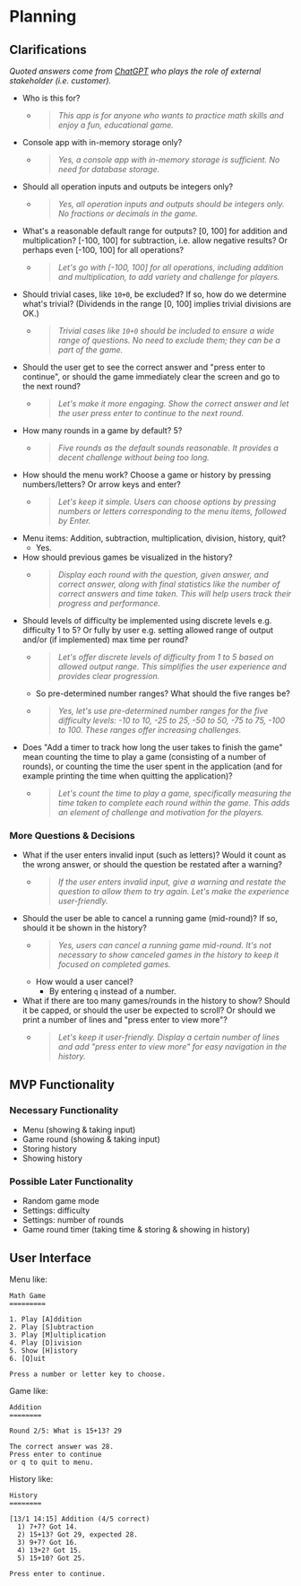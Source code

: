 # Planning

## Clarifications
*Quoted answers come from [ChatGPT](https://chat.openai.com/) who plays the role of external stakeholder (i.e. customer).*

- Who is this for?
  - >*This app is for anyone who wants to practice math skills and enjoy a fun, educational game.*
- Console app with in-memory storage only?
  - >*Yes, a console app with in-memory storage is sufficient. No need for database storage.*
- Should all operation inputs and outputs be integers only?
  - >*Yes, all operation inputs and outputs should be integers only. No fractions or decimals in the game.*
- What's a reasonable default range for outputs? [0, 100] for addition and multiplication? [-100, 100] for subtraction, i.e. allow negative results? Or perhaps even [-100, 100] for all operations?
  - >*Let's go with [-100, 100] for all operations, including addition and multiplication, to add variety and challenge for players.*
- Should trivial cases, like `10+0`, be excluded? If so, how do we determine what's trivial? (Dividends in the range [0, 100] implies trivial divisions are OK.)
  - >*Trivial cases like `10+0` should be included to ensure a wide range of questions. No need to exclude them; they can be a part of the game.*
- Should the user get to see the correct answer and "press enter to continue", or should the game immediately clear the screen and go to the next round?
  - >*Let's make it more engaging. Show the correct answer and let the user press enter to continue to the next round.*
- How many rounds in a game by default? 5?
  - >*Five rounds as the default sounds reasonable. It provides a decent challenge without being too long.*
- How should the menu work? Choose a game or history by pressing numbers/letters? Or arrow keys and enter?
  - >*Let's keep it simple. Users can choose options by pressing numbers or letters corresponding to the menu items, followed by Enter.*
- Menu items: Addition, subtraction, multiplication, division, history, quit?
  - Yes.
- How should previous games be visualized in the history?
  - >*Display each round with the question, given answer, and correct answer, along with final statistics like the number of correct answers and time taken. This will help users track their progress and performance.*
- Should levels of difficulty be implemented using discrete levels e.g. difficulty 1 to 5? Or fully by user e.g. setting allowed range of output and/or (if implemented) max time per round?
  - >*Let's offer discrete levels of difficulty from 1 to 5 based on allowed output range. This simplifies the user experience and provides clear progression.*
  - So pre-determined number ranges? What should the five ranges be?
  - >*Yes, let's use pre-determined number ranges for the five difficulty levels: -10 to 10, -25 to 25, -50 to 50, -75 to 75, -100 to 100. These ranges offer increasing challenges.*
- Does "Add a timer to track how long the user takes to finish the game" mean counting the time to play a game (consisting of a number of rounds), or counting the time the user spent in the application (and for example printing the time when quitting the application)?
  - >*Let's count the time to play a game, specifically measuring the time taken to complete each round within the game. This adds an element of challenge and motivation for the players.*

### More Questions & Decisions
- What if the user enters invalid input (such as letters)? Would it count as the wrong answer, or should the question be restated after a warning?
  - >*If the user enters invalid input, give a warning and restate the question to allow them to try again. Let's make the experience user-friendly.*
- Should the user be able to cancel a running game (mid-round)? If so, should it be shown in the history?
  - >*Yes, users can cancel a running game mid-round. It's not necessary to show canceled games in the history to keep it focused on completed games.*
  - How would a user cancel?
    - By entering `q` instead of a number.
- What if there are too many games/rounds in the history to show? Should it be capped, or should the user be expected to scroll? Or should we print a number of lines and "press enter to view more"?
  - >*Let's keep it user-friendly. Display a certain number of lines and add "press enter to view more" for easy navigation in the history.*

## MVP Functionality

### Necessary Functionality
- Menu (showing & taking input)
- Game round (showing & taking input)
- Storing history
- Showing history

### Possible Later Functionality
- Random game mode
- Settings: difficulty
- Settings: number of rounds
- Game round timer (taking time & storing & showing in history)

## User Interface
Menu like:
```text
Math Game
=========

1. Play [A]ddition
2. Play [S]ubtraction
3. Play [M]ultiplication
4. Play [D]ivision
5. Show [H]istory
6. [Q]uit

Press a number or letter key to choose.
```

Game like:
```text
Addition
========

Round 2/5: What is 15+13? 29

The correct answer was 28.
Press enter to continue
or q to quit to menu.
```

History like:
```text
History
========

[13/1 14:15] Addition (4/5 correct)
  1) 7+7? Got 14.
  2) 15+13? Got 29, expected 28.
  3) 9+7? Got 16.
  4) 13+2? Got 15.
  5) 15+10? Got 25.

Press enter to continue.
```

